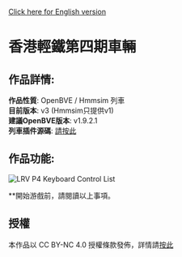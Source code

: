[Click here for English version](README_en.md)   
# 香港輕鐵第四期車輛
## 作品詳情:  
**作品性質**: OpenBVE / Hmmsim 列車  
**目前版本**: v3 (Hmmsim只提供v1)  
**建議OpenBVE版本**: v1.9.2.1  
**列車插件源碼**: [請按此](https://github.com/HKTSS/TSS_LRV)

## 作品功能:  
![LRV P4 Keyboard Control List](https://github.com/HKTSS/LRV-P4/assets/28094366/02af44e1-f270-43f8-8caa-cceb74a9fd68)

**開始游戲前，請閱讀以上事項。  

## 授權
本作品以 CC BY-NC 4.0 授權條款發佈，詳情請[按此](https://creativecommons.org/licenses/by-nc/4.0)
